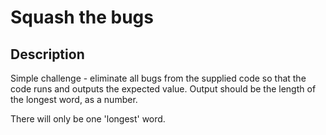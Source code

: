 # Squash the bugs

## Description

Simple challenge - eliminate all bugs from the supplied code so that the code runs and outputs the expected value. Output should be the length of the longest word, as a number.

There will only be one 'longest' word.